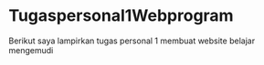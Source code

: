# Tugaspersonal1Webprogram
Berikut saya lampirkan tugas personal 1 membuat website belajar mengemudi
